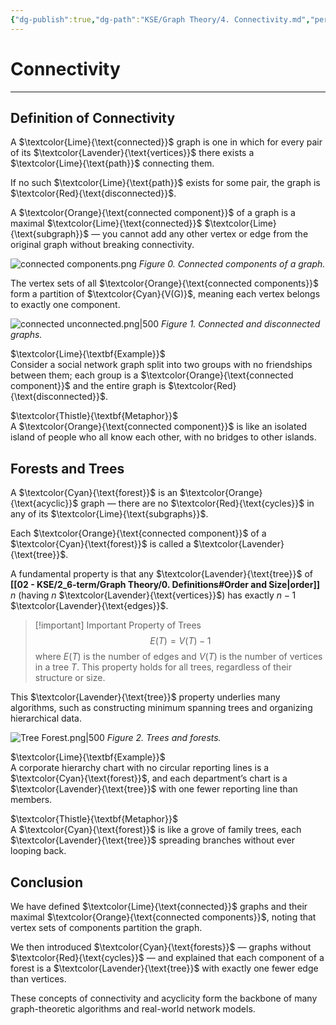 ```yaml
---
{"dg-publish":true,"dg-path":"KSE/Graph Theory/4. Connectivity.md","permalink":"/kse/graph-theory/4-connectivity/","tags":["kse","math/graphs"],"created":"2025-05-19T13:05:13.149+03:00","updated":"2025-05-19T13:19:50.414+03:00"}
---
```



# Connectivity

---

## Definition of Connectivity

A $\textcolor{Lime}{\text{connected}}$ graph is one in which for every pair of its $\textcolor{Lavender}{\text{vertices}}$ there exists a $\textcolor{Lime}{\text{path}}$ connecting them.

If no such $\textcolor{Lime}{\text{path}}$ exists for some pair, the graph is $\textcolor{Red}{\text{disconnected}}$.

A $\textcolor{Orange}{\text{connected component}}$ of a graph is a maximal $\textcolor{Lime}{\text{connected}}$ $\textcolor{Lime}{\text{subgraph}}$ — you cannot add any other vertex or edge from the original graph without breaking connectivity.

![connected components.png](/img/user/assets/connected%20components.png)
_Figure 0. Connected components of a graph._

The vertex sets of all $\textcolor{Orange}{\text{connected components}}$ form a partition of $\textcolor{Cyan}{V(G)}$, meaning each vertex belongs to exactly one component.

![connected unconnected.png|500](/img/user/assets/connected%20unconnected.png)
_Figure 1. Connected and disconnected graphs._

$\textcolor{Lime}{\textbf{Example}}$  
Consider a social network graph split into two groups with no friendships between them; each group is a $\textcolor{Orange}{\text{connected component}}$ and the entire graph is $\textcolor{Red}{\text{disconnected}}$.

$\textcolor{Thistle}{\textbf{Metaphor}}$  
A $\textcolor{Orange}{\text{connected component}}$ is like an isolated island of people who all know each other, with no bridges to other islands.

## Forests and Trees

A $\textcolor{Cyan}{\text{forest}}$ is an $\textcolor{Orange}{\text{acyclic}}$ graph — there are no $\textcolor{Red}{\text{cycles}}$ in any of its $\textcolor{Lime}{\text{subgraphs}}$.

Each $\textcolor{Orange}{\text{connected component}}$ of a $\textcolor{Cyan}{\text{forest}}$ is called a $\textcolor{Lavender}{\text{tree}}$.

A fundamental property is that any $\textcolor{Lavender}{\text{tree}}$ of **[[02 - KSE/2_6-term/Graph Theory/0. Definitions#Order and Size\|order]]** $n$ (having $n$ $\textcolor{Lavender}{\text{vertices}}$) has exactly $n-1$ $\textcolor{Lavender}{\text{edges}}$.

> [!important] Important Property of Trees
> $$E(T)=V(T)-1$$
> where $E(T)$ is the number of edges and $V(T)$ is the number of vertices in a tree $T$.
> This property holds for all trees, regardless of their structure or size.

This $\textcolor{Lavender}{\text{tree}}$ property underlies many algorithms, such as constructing minimum spanning trees and organizing hierarchical data.

![Tree Forest.png|500](/img/user/assets/Tree%20Forest.png)
_Figure 2. Trees and forests._

$\textcolor{Lime}{\textbf{Example}}$  
A corporate hierarchy chart with no circular reporting lines is a $\textcolor{Cyan}{\text{forest}}$, and each department’s chart is a $\textcolor{Lavender}{\text{tree}}$ with one fewer reporting line than members.

$\textcolor{Thistle}{\textbf{Metaphor}}$  
A $\textcolor{Cyan}{\text{forest}}$ is like a grove of family trees, each $\textcolor{Lavender}{\text{tree}}$ spreading branches without ever looping back.

## Conclusion

We have defined $\textcolor{Lime}{\text{connected}}$ graphs and their maximal $\textcolor{Orange}{\text{connected components}}$, noting that vertex sets of components partition the graph.

We then introduced $\textcolor{Cyan}{\text{forests}}$ — graphs without $\textcolor{Red}{\text{cycles}}$ — and explained that each component of a forest is a $\textcolor{Lavender}{\text{tree}}$ with exactly one fewer edge than vertices.

These concepts of connectivity and acyclicity form the backbone of many graph-theoretic algorithms and real-world network models.
